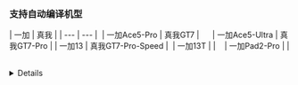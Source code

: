 ### 支持自动编译机型
| 一加 | 真我 |
| --- | --- |  
| 一加Ace5-Pro | 真我GT7 |      
| 一加Ace5-Ultra | 真我GT7-Pro |
| 一加13 | 真我GT7-Pro-Speed |  
| 一加13T |  |    
| 一加Pad2-Pro |  |      

<details> 
### 这是一个自动构建GKI内核的仓库

>：一加Ace5-Pro，一加Ace5-Ultra，一加13，一加13T，一加Pad2-Pro  
>真我GT7，真我GT7-Pro，真我GT7-Pro-Speed
>
**`简体中文`** | [English](README-en.md)<br>      

[![GitHub](https://img.shields.io/badge/-GitHub|@showdo-181717?logo=github&logoColor=white&style=flat-square)](https://github.com/showdo/build_oneplus_sm8750)    
[![Telegram](https://img.shields.io/badge/Telegram-频道-blue.svg?logo=telegram)](https://t.me/qdykernel)      
[![酷安|主页](https://img.shields.io/badge/酷安%7C主页-3DDC84?style=flat-square&logo=android&logoColor=white)](http://www.coolapk.com/u/1624571)  
[![一加内核开源地址](https://img.shields.io/badge/一加内核开源地址-EB0029?logo=oneplus&logoColor=white&style=flat-square)](https://github.com/OnePlusOSS/kernel_manifest)    
<br><b>本项目构建支持来自</b>[![GitHub](https://img.shields.io/badge/-GitHub|@HanKuCha-181717?logo=github&logoColor=white&style=flat-square)](https://github.com/HanKuCha/oneplus13_a5p_sukisu)<br>  
# 本仓库提供两种编译方式
## ✨①Workflow云编译脚本使用方法
#### 请使用VPN打开以下链接：
```bash
https://t.me/qdyKernel/405
```
## 🎁②本地脚本使用方法
> ⚠️ 注意：如果想使用自己fork的仓库进行编译，fork时如更改了仓库名，请将下方“使用方法”中的 `build_oneplus_sm8750` 改成你修改后的项目名并将下方链接中的 `showdo` 改成你的 GitHub 用户名。  
> 比如你的用户名是 `abcd`，仓库名为`123456`则命令为：  
> `git clone https://github.com/abcd/123456.git`
---
```bash
git clone https://github.com/showdo/build_oneplus_sm8750.git
```
```bash
cd build_oneplus_sm8750
```
```bash
chmod +x Build_sm8750.sh
```
```bash
./Build_sm8750.sh
```

---

## Windows推荐使用WSL运行  
这里提供WSL迁移到其他盘（如E盘）的方法，避免占用C盘空间。

### WSL2迁移至其他目录步骤

1. 以管理员身份打开 PowerShell，查看当前WSL版本：

```powershell
wsl -l -v
```

2. 停止所有正在运行的WSL实例：

```powershell
wsl --shutdown
```

3. 导出你想迁移的Linux发行版（例如Ubuntu-20.04）：

```powershell
wsl --export Ubuntu-20.04 E:/ubuntu.tar
```

4. 注销原有Linux发行版：

```powershell
wsl --unregister Ubuntu-20.04
```

5. 将导出的发行版导入到新的目录：

```powershell
wsl --import Ubuntu-20.04 E:\ubuntu\ E:\ubuntu.tar --version 2
```

6. 设置默认用户：

```powershell
ubuntu2004.exe config --default-user <username>
```

>请将 `<username>` 替换为你WSL安装时设置的用户名。  
>例如我的用户名是 `qiudaoyu`，则命令为：
```powershell
ubuntu2004.exe config --default-user qiudaoyu
```

---

